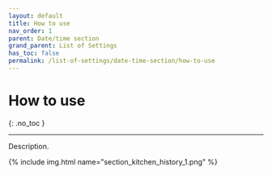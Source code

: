 ```yaml
---
layout: default
title: How to use
nav_order: 1
parent: Date/time section
grand_parent: List of Settings
has_toc: false
permalink: /list-of-settings/date-time-section/how-to-use
---
```


# How to use
{: .no_toc }

---

Description.

{% include img.html name="section_kitchen_history_1.png" %}